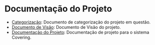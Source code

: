 # Documentação do Projeto

<!-- Inclua documentação do projeto, como relatórios da PROEX. -->

- [Categorização](./Categorizacao.md): Documento de categorização do projeto em questão.
- [Documento de Visão](./Documento%20de%20Visao.pdf): Documento de Visão do projeto.
- [Documentação do Projeto](./Documentacao%20Do%20Projeto.pdf): Documentação de projeto para o sistema Covering.
